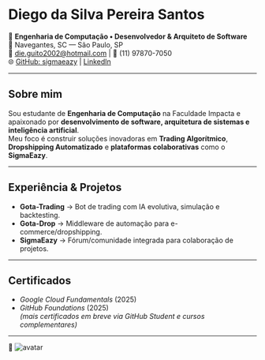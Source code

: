 # Diego da Silva Pereira Santos

👤 **Engenharia de Computação • Desenvolvedor & Arquiteto de Software**  
📍 Navegantes, SC — São Paulo, SP  
📧 die.guito2002@hotmail.com | 📱 (11) 97870-7050  
🌐 [GitHub: sigmaeazy](https://github.com/sigmaeazy) | [LinkedIn](https://www.linkedin.com/in/diego-santos-5503a3194/)

---

## Sobre mim
Sou estudante de **Engenharia de Computação** na Faculdade Impacta e apaixonado por **desenvolvimento de software, arquitetura de sistemas e inteligência artificial**.  
Meu foco é construir soluções inovadoras em **Trading Algorítmico**, **Dropshipping Automatizado** e **plataformas colaborativas** como o **SigmaEazy**.  

---

## Experiência & Projetos
- **Gota-Trading** → Bot de trading com IA evolutiva, simulação e backtesting.  
- **Gota-Drop** → Middleware de automação para e-commerce/dropshipping.  
- **SigmaEazy** → Fórum/comunidade integrada para colaboração de projetos.  

---

## Certificados
- *Google Cloud Fundamentals* (2025)  
- *GitHub Foundations* (2025)  
*(mais certificados em breve via GitHub Student e cursos complementares)*  

---

📸 ![avatar](/avatar.png)
